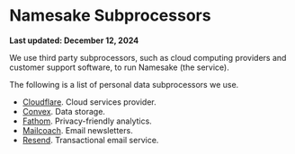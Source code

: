 # Namesake Subprocessors

**Last updated: December 12, 2024**

We use third party subprocessors, such as cloud computing providers and customer support software, to run Namesake (the service).

The following is a list of personal data subprocessors we use.

* [Cloudflare](https://www.cloudflare.com/gdpr/introduction/). Cloud services provider.
* [Convex](https://convex.dev/security). Data storage.
* [Fathom](https://usefathom.com/legal/privacy). Privacy-friendly analytics.
* [Mailcoach](https://www.mailcoach.app/privacy-policy/). Email newsletters. 
* [Resend](https://resend.com/legal/privacy-policy). Transactional email service.
